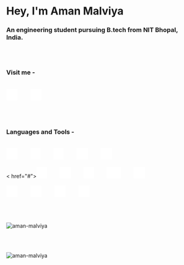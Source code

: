 # Hey, I'm Aman Malviya

### An engineering student pursuing B.tech from NIT Bhopal, India.

<br><br>

<h3>Visit me -</h3>
<br>
<a href="https://leetcode.com/Aman_Malviya/"><img src="./Assets/leetcode.svg" height="30px" alt="Leetcode" /></a>
<a style="margin-left:30px" href="https://www.linkedin.com/in/aman-malviya-5347871b1/"><img src="./Assets/linkedin.svg" height="30px" alt="LinkedIn" /></a>

<br><br>

<h3>Languages and Tools -</h3>
<br>
<a href="#"><img src="./Assets/c.svg" height="30px" alt="C" /></a>
<a href="#" style="margin-left:30px"><img src="./Assets/c++.svg" height="30px" alt="C++" /></a>
<a href="#" style="margin-left:30px"><img src="./Assets/python.svg" height="30px" alt="Python" /></a>
<a href="#" style="margin-left:30px"><img src="./Assets/html5.svg" height="30px" alt="HTML5" /></a>
<a href="#" style="margin-left:30px"><img src="./Assets/css3.svg" height="30px" alt="CSS3" /></a>
<br><br>
< href="#"><img src="./Assets/bootstrap.svg" height="30px" alt="Bootstrap" /></a>
<a href="#" style="margin-left:30px"><img src="./Assets/git.svg" height="30px" alt="Git" /></a>
<a href="#" style="margin-left:30px"><img src="./Assets/js.svg" height="30px" alt="Javascript" /></a>
<a href="#" style="margin-left:30px"><img src="./Assets/nodejs.svg" height="30px" alt="Nodejs" /></a>
<a href="#" style="margin-left:30px"><img src="./Assets/react.svg" height="30px" alt="React" /></a>
<br><br>
<a href="#"><img src="./Assets/firebase.svg" height="30px" alt="Firebase" /></a>
<a href="#" style="margin-left:30px"><img src="./Assets/heroku.svg" height="30px" alt="Heroku" /></a>
<a href="#" style="margin-left:30px"><img src="./Assets/postman.svg" height="30px" alt="Postman" /></a>
<a href="#" style="margin-left:30px"><img src="./Assets/selenium.svg" height="30px" alt="Selenium" /></a>
<br><br>
<br><br>
<p><img src="https://github-readme-stats.vercel.app/api/top-langs?username=aman-malviya&show_icons=true&locale=en&layout=compact" alt="aman-malviya" /></p>
<br><br>
<p><img src="https://github-readme-stats.vercel.app/api?username=aman-malviya&show_icons=true&locale=en" alt="aman-malviya" /></p>
